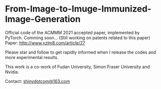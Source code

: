 # From-Image-to-Imuge-Immunized-Image-Generation

Official code of the ACMMM 2021 accepted paper, implemented by PyTorch. Comming soon... (Still working on patents related to this paper)
Paper: http://www.yzlm8.com/article/27

Please star and follow to get rapidly informed when I release the codes and more experimental results.

This work is a co-work of Fudan University, Simon Fraser University and Nvidia.

Contact: shinydotcom@163.com
